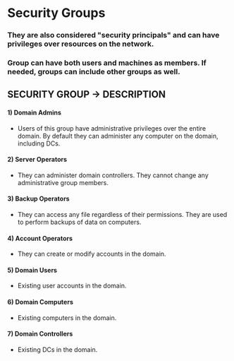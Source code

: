 # Security Groups

### They are also considered "security principals" and can have privileges over resources on the network.

### Group can have both users and machines as members. If needed, groups can include other groups as well.

## SECURITY GROUP -> DESCRIPTION

#### 1) Domain Admins

 - Users of this group have administrative privileges over the entire domain. By default they can administer any computer on the domain, including DCs.

#### 2) Server Operators

 - They can administer domain controllers. They cannot change any administrative group members.

#### 3) Backup Operators

 - They can access any file regardless of their permissions. They are used to perform backups of data on computers.

#### 4) Account Operators

 - They can create or modify accounts in the domain.

#### 5) Domain Users

 - Existing user accounts in the domain.

#### 6) Domain Computers

 - Existing computers in the domain.

#### 7) Domain Controllers

 - Existing DCs in the domain.
